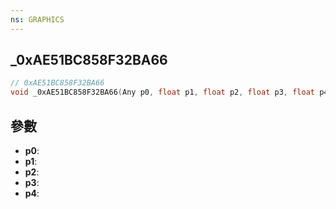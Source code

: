 ```yaml
---
ns: GRAPHICS
---
```

## _0xAE51BC858F32BA66

```c
// 0xAE51BC858F32BA66
void _0xAE51BC858F32BA66(Any p0, float p1, float p2, float p3, float p4);
```


## 參數
* **p0**: 
* **p1**: 
* **p2**: 
* **p3**: 
* **p4**: 

